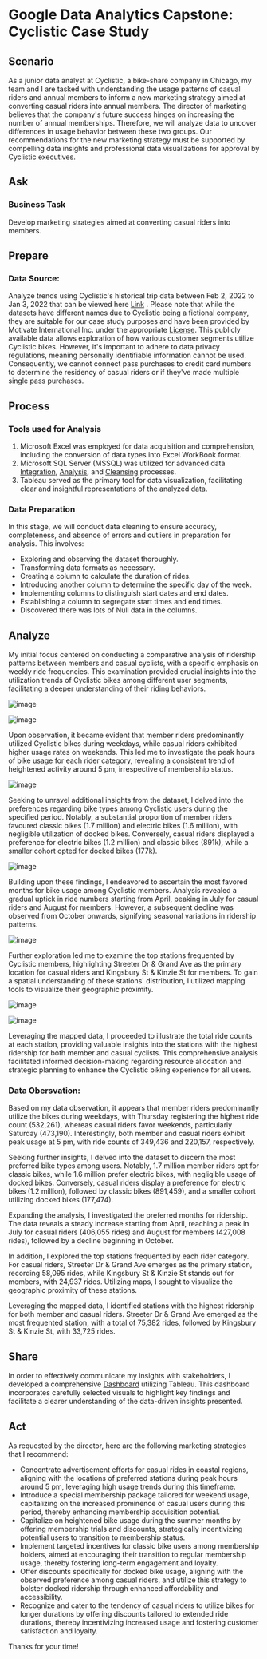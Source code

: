 # **Google Data Analytics Capstone: Cyclistic Case Study**


## Scenario
As a junior data analyst at Cyclistic, a bike-share company in Chicago, my team and I are tasked with understanding the usage patterns of casual riders and annual members to inform a new marketing strategy aimed at converting casual riders into annual members. The director of marketing believes that the company's future success hinges on increasing the number of annual memberships. Therefore, we will analyze data to uncover differences in usage behavior between these two groups. Our recommendations for the new marketing strategy must be supported by compelling data insights and professional data visualizations for approval by Cyclistic executives.
## Ask

### Business Task
Develop marketing strategies aimed at converting casual riders into members.


## Prepare
### Data Source: 
Analyze trends using Cyclistic's historical trip data between Feb 2, 2022 to Jan 3, 2022 that can be viewed here [Link](https://divvy-tripdata.s3.amazonaws.com/index.html) . Please note that while the datasets have different names due to Cyclistic being a fictional company, they are suitable for our case study purposes and have been provided by Motivate International Inc. under the appropriate [License](https://www.divvybikes.com/data-license-agreement). This publicly available data allows exploration of how various customer segments utilize Cyclistic bikes. However, it's important to adhere to data privacy regulations, meaning personally identifiable information cannot be used. Consequently, we cannot connect pass purchases to credit card numbers to determine the residency of casual riders or if they've made multiple single pass purchases.


## Process

### Tools used for Analysis

1. Microsoft Excel was employed for data acquisition and comprehension, including the conversion of data types into Excel WorkBook format.
2. Microsoft SQL Server (MSSQL) was utilized for advanced data [Integration](https://github.com/JordonT98/Google-Data-Analytics-Capstone-Cyclistic-Case-Study-/blob/main/Cyclistic%20Data%20Combining.sql), [Analysis](https://github.com/JordonT98/Google-Data-Analytics-Capstone-Cyclistic-Case-Study-/blob/main/Cyclist%20Data%20Analysis.sql), and [Cleansing](https://github.com/JordonT98/Google-Data-Analytics-Capstone-Cyclistic-Case-Study-/blob/main/Cyclistic%20Data%20Cleaning.sql) processes.
3. Tableau served as the primary tool for data visualization, facilitating clear and insightful representations of the analyzed data.

### Data Preparation
In this stage, we will conduct data cleaning to ensure accuracy, completeness, and absence of errors and outliers in preparation for analysis. This involves:

- Exploring and observing the dataset thoroughly.
- Transforming data formats as necessary.
- Creating a column to calculate the duration of rides.
- Introducing another column to determine the specific day of the week.
- Implementing columns to distinguish start dates and end dates.
- Establishing a column to segregate start times and end times.
- Discovered there was lots of Null data in the columns.


## Analyze 

My initial focus centered on conducting a comparative analysis of ridership patterns between members and casual cyclists, with a specific emphasis on weekly ride frequencies. This examination provided crucial insights into the utilization trends of Cyclistic bikes among different user segments, facilitating a deeper understanding of their riding behaviors. 

![image](https://github.com/JordonT98/Google-Data-Analytics-Capstone-Cyclistic-Case-Study-/assets/158506708/583125d5-8c7e-4091-ab5e-741640c4837e)



 
![image](https://github.com/JordonT98/Google-Data-Analytics-Capstone-Cyclistic-Case-Study-/assets/158506708/df8bb5d6-d91e-487c-b078-d3d614861492)

Upon observation, it became evident that member riders predominantly utilized Cyclistic bikes during weekdays, while casual riders exhibited higher usage rates on weekends. This led me to investigate the peak hours of bike usage for each rider category, revealing a consistent trend of heightened activity around 5 pm, irrespective of membership status.
 

![image](https://github.com/JordonT98/Google-Data-Analytics-Capstone-Cyclistic-Case-Study-/assets/158506708/2772e2a6-1d76-47ae-8b68-2c26e326e08f)

Seeking to unravel additional insights from the dataset, I delved into the preferences regarding bike types among Cyclistic users during the specified period. Notably, a substantial proportion of member riders favoured classic bikes (1.7 million) and electric bikes (1.6 million), with negligible utilization of docked bikes. Conversely, casual riders displayed a preference for electric bikes (1.2 million) and classic bikes (891k), while a smaller cohort opted for docked bikes (177k). 



![image](https://github.com/JordonT98/Google-Data-Analytics-Capstone-Cyclistic-Case-Study-/assets/158506708/9e81b8c4-663f-47ff-98af-05d288ed4cb3)

Building upon these findings, I endeavored to ascertain the most favored months for bike usage among Cyclistic members. Analysis revealed a gradual uptick in ride numbers starting from April, peaking in July for casual riders and August for members. However, a subsequent decline was observed from October onwards, signifying seasonal variations in ridership patterns. 


![image](https://github.com/JordonT98/Google-Data-Analytics-Capstone-Cyclistic-Case-Study-/assets/158506708/ea7fac3b-c2d0-4c79-8606-930e3ef11537)

Further exploration led me to examine the top stations frequented by Cyclistic members, highlighting Streeter Dr & Grand Ave as the primary location for casual riders and Kingsbury St & Kinzie St for members. To gain a spatial understanding of these stations' distribution, I utilized mapping tools to visualize their geographic proximity.
 
![image](https://github.com/JordonT98/Google-Data-Analytics-Capstone-Cyclistic-Case-Study-/assets/158506708/725635bf-fb81-4575-a69b-521cddad1c90)

![image](https://github.com/JordonT98/Google-Data-Analytics-Capstone-Cyclistic-Case-Study-/assets/158506708/3821a6dd-e11d-4235-b7f3-639607947c5b)


Leveraging the mapped data, I proceeded to illustrate the total ride counts at each station, providing valuable insights into the stations with the highest ridership for both member and casual cyclists. This comprehensive analysis facilitated informed decision-making regarding resource allocation and strategic planning to enhance the Cyclistic biking experience for all users.

### Data Obersvation:
Based on my data observation, it appears that member riders predominantly utilize the bikes during weekdays, with Thursday registering the highest ride count (532,261), whereas casual riders favor weekends, particularly Saturday (473,190). Interestingly, both member and casual riders exhibit peak usage at 5 pm, with ride counts of 349,436 and 220,157, respectively.

Seeking further insights, I delved into the dataset to discern the most preferred bike types among users. Notably, 1.7 million member riders opt for classic bikes, while 1.6 million prefer electric bikes, with negligible usage of docked bikes. Conversely, casual riders display a preference for electric bikes (1.2 million), followed by classic bikes (891,459), and a smaller cohort utilizing docked bikes (177,474).

Expanding the analysis, I investigated the preferred months for ridership. The data reveals a steady increase starting from April, reaching a peak in July for casual riders (406,055 rides) and August for members (427,008 rides), followed by a decline beginning in October.

In addition, I explored the top stations frequented by each rider category. For casual riders, Streeter Dr & Grand Ave emerges as the primary station, recording 58,095 rides, while Kingsbury St & Kinzie St stands out for members, with 24,937 rides. Utilizing maps, I sought to visualize the geographic proximity of these stations.

Leveraging the mapped data, I identified stations with the highest ridership for both member and casual riders. Streeter Dr & Grand Ave emerged as the most frequented station, with a total of 75,382 rides, followed by Kingsbury St & Kinzie St, with 33,725 rides.


## Share
In order to effectively communicate my insights with stakeholders, I developed a comprehensive [Dashboard](https://public.tableau.com/app/profile/jordon.taylor/viz/GoogleDataAnalyticsCapstoneCyclisticCaseStudyV3/TotalMembers#1) utilizing Tableau. This dashboard incorporates carefully selected visuals to highlight key findings and facilitate a clearer understanding of the data-driven insights presented.

## Act
As requested by the director, here are the following marketing strategies that I recommend:

- Concentrate advertisement efforts for casual rides in coastal regions, aligning with the locations of preferred stations during peak hours around 5 pm, leveraging high usage trends during this timeframe.
- Introduce a special membership package tailored for weekend usage, capitalizing on the increased prominence of casual users during this period, thereby enhancing membership acquisition potential.
- Capitalize on heightened bike usage during the summer months by offering membership trials and discounts, strategically incentivizing potential users to transition to membership status.
- Implement targeted incentives for classic bike users among membership holders, aimed at encouraging their transition to regular membership usage, thereby fostering long-term engagement and loyalty.
- Offer discounts specifically for docked bike usage, aligning with the observed preference among casual riders, and utilize this strategy to bolster docked ridership through enhanced affordability and accessibility.
- Recognize and cater to the tendency of casual riders to utilize bikes for longer durations by offering discounts tailored to extended ride durations, thereby incentivizing increased usage and fostering customer satisfaction and loyalty.

Thanks for your time!

